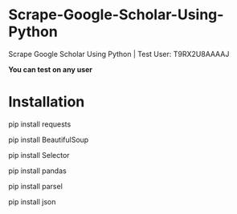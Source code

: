 # Scrape-Google-Scholar-Using-Python
Scrape Google Scholar Using Python | Test User: T9RX2U8AAAAJ


**You can test on any user**

# Installation
pip install requests

pip install BeautifulSoup

pip install Selector

pip install pandas

pip install parsel

pip install json


